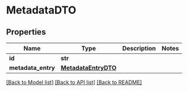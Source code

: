 # MetadataDTO

## Properties
Name | Type | Description | Notes
------------ | ------------- | ------------- | -------------
**id** | **str** |  | 
**metadata_entry** | [**MetadataEntryDTO**](MetadataEntryDTO.md) |  | 

[[Back to Model list]](../README.md#documentation-for-models) [[Back to API list]](../README.md#documentation-for-api-endpoints) [[Back to README]](../README.md)


